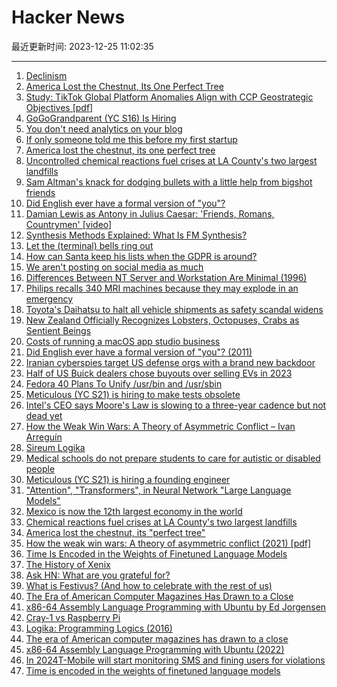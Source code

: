 # Hacker News

最近更新时间: 2023-12-25 11:02:35

--- 
1. [Declinism](https://en.wikipedia.org/wiki/Declinism) 
2. [America Lost the Chestnut, Its One Perfect Tree](https://www.theatlantic.com/science/archive/2023/12/american-chestnut-perfect-tree-restoration/676927/) 
3. [Study: TikTok Global Platform Anomalies Align with CCP Geostrategic Objectives [pdf]](https://networkcontagion.us/wp-content/uploads/A-Tik-Tok-ing-Timebomb_12.21.23.pdf) 
4. [GoGoGrandparent (YC S16) Is Hiring](https://news.ycombinator.com/item?id=38754785) 
5. [You don't need analytics on your blog](https://blog.yossarian.net/2023/12/24/You-dont-need-analytics-on-your-blog) 
6. [If only someone told me this before my first startup](https://news.ycombinator.com/item?id=38755180) 
7. [America lost the chestnut, its one perfect tree](https://www.theatlantic.com/science/archive/2023/12/american-chestnut-perfect-tree-restoration/676927/) 
8. [Uncontrolled chemical reactions fuel crises at LA County's two largest landfills](https://phys.org/news/2023-12-uncontrolled-chemical-reactions-fuel-crises.html) 
9. [Sam Altman's knack for dodging bullets with a little help from bigshot friends](https://www.wsj.com/tech/ai/sam-altman-openai-protected-by-silicon-valley-friends-f3efcf68) 
10. [Did English ever have a formal version of "you"?](https://english.stackexchange.com/questions/9780/did-english-ever-have-a-formal-version-of-you) 
11. [Damian Lewis as Antony in Julius Caesar: 'Friends, Romans, Countrymen' [video]](https://www.youtube.com/watch?v=q89MLuLSJgk) 
12. [Synthesis Methods Explained: What Is FM Synthesis?](https://www.perfectcircuit.com/signal/what-is-fm-synthesis) 
13. [Let the (terminal) bells ring out](https://muxup.com/2023q4/let-the-terminal-bells-ring-out) 
14. [How can Santa keep his lists when the GDPR is around?](https://worldbuilding.stackexchange.com/questions/114033/how-can-santa-keep-his-lists-when-the-gdpr-is-around) 
15. [We aren't posting on social media as much](https://www.wsj.com/tech/personal-tech/social-media-nobody-posting-f6c2fd3e) 
16. [Differences Between NT Server and Workstation Are Minimal (1996)](https://www.digiater.nl/openvms/decus/vmslt97a/ntstuff/ntnodiff.html) 
17. [Philips recalls 340 MRI machines because they may explode in an emergency](https://www.theregister.com/2023/12/21/philips_exploding_mri/) 
18. [Toyota's Daihatsu to halt all vehicle shipments as safety scandal widens](https://www.cnbc.com/2023/12/20/toyotas-daihatsu-to-halt-vehicle-shipments-as-safety-scandal-widens.html) 
19. [New Zealand Officially Recognizes Lobsters, Octopuses, Crabs as Sentient Beings](https://bnnbreaking.com/world/new-zealand/new-zealand-officially-recognizes-lobsters-octopuses-and-crabs-as-sentient-beings/) 
20. [Costs of running a macOS app studio business](https://notes.alinpanaitiu.com/Costs-of-running-a-macOS-app-studio-business) 
21. [Did English ever have a formal version of "you"? (2011)](https://english.stackexchange.com/questions/9780/did-english-ever-have-a-formal-version-of-you) 
22. [Iranian cyberspies target US defense orgs with a brand new backdoor](https://www.theregister.com/2023/12/23/iranian_cyberspies_target_us_defense/) 
23. [Half of US Buick dealers chose buyouts over selling EVs in 2023](https://electrek.co/2023/12/20/half-of-us-buick-dealers-chose-buyouts-over-selling-evs-in-2023/) 
24. [Fedora 40 Plans To Unify /usr/bin and /usr/sbin](https://www.phoronix.com/news/Fedora-40-Unify-usr-bin-sbin) 
25. [Meticulous (YC S21) is hiring to make tests obsolete](https://news.ycombinator.com/item?id=38756804) 
26. [Intel's CEO says Moore's Law is slowing to a three-year cadence but not dead yet](https://www.tomshardware.com/tech-industry/semiconductors/intels-ceo-says-moores-law-is-slowing-to-a-three-year-cadence-but-its-not-dead-yet) 
27. [How the Weak Win Wars: A Theory of Asymmetric Conflict – Ivan Arreguín](https://web.archive.org/web/20210827053020id_/https://watermark.silverchair.com/016228801753212868.pdf?token=AQECAHi208BE49Ooan9kkhW_Ercy7Dm3ZL_9Cf3qfKAc485ysgAAAtAwggLMBgkqhkiG9w0BBwagggK9MIICuQIBADCCArIGCSqGSIb3DQEHATAeBglghkgBZQMEAS4wEQQMsFx_L4GNlU2N202gAgEQgIICg0JcfB_c0FpMcWGV1VmX2fx4NNs5ndOi5wzFx9l8AWBAd_KVbp5AuElpYXEUZSE8F28zUGJJ_pUhQ4dEjJfL8dH2EjaBPxsbstLCOyMPeXUuRQmDLLAPu5_cFf_NlscYvuanjGvnS3TpcYzjA6FHJaP9Y9OnjKkDpejzsEQeFy_aBOGujlgKU94alIeBgxrvxgXAFpLfHYsk3F4LNvKuWPw-AFvADltfKSnF77-4hJFj2oJOUsKSWIiLYmGnPRbP_kvawXfdyhg5W_Rt8KogNPKq4oLodfOokuGEoVdzLEmaX0FcOv_0Zz5LTrbWVG0NufNTglqp6XG3bG29XcXq-Zn5h4QzCudPhaj0_wps0WCgzM5SUjeGevsbRmLtkRHAY2xYrQDivd8RmF7cw3tucjBDxt8l-11KEEp9j5UANFhn5lQDObRsQcbaBGdNXO1SrYRwblxUFzSqgz160x05gFfdfipS1-xxbq2appUBYwS72GmFFROzKRToZy4MbNliSX-KCqXhJW6a6wz4RaL9z-38Xp0pIeYWn1pibF7vj6WF6eLSAU6u-95ufNY7o4aL83JJuhPJLeaowmfWnF4TsOaPNcYr6CfYgh0WAd-SK7gjoAxkZXWV9QpgOInzhgT9DNiD6CxK3UjJRQPxCyQrGUehvwRKmIwMbLrwViTGU60fJcCJxl-ZYbCsUAD8LqRnsDeMY40DE0h9pBQ-AlS5GEfwHmsKXiPgx04LEBz97wt-bEjL6RKBTrzGftTNlHPWpRXQ2QNGMVTtzSyUNUU-3Ci43zjcila8kT298HrAc8wGbX3gWzPMiEGBD8h4bCxToe8xLBH2NZ1jlsETYAsUqWJc9Ds) 
28. [Sireum Logika](https://logika.v3.sireum.org/) 
29. [Medical schools do not prepare students to care for autistic or disabled people](https://www.statnews.com/2023/12/11/medical-schools-idd-education-intellectual-developmental-disabilities-patients/) 
30. [Meticulous (YC S21) is hiring a founding engineer](https://news.ycombinator.com/item?id=38756804) 
31. ["Attention", "Transformers", in Neural Network "Large Language Models"](http://bactra.org/notebooks/nn-attention-and-transformers.html) 
32. [Mexico is now the 12th largest economy in the world](https://mexiconewsdaily.com/business/mexico-is-now-the-12th-largest-economy-in-the-world/) 
33. [Chemical reactions fuel crises at LA County's two largest landfills](https://phys.org/news/2023-12-uncontrolled-chemical-reactions-fuel-crises.html) 
34. [America lost the chestnut, its "perfect tree"](https://www.theatlantic.com/science/archive/2023/12/american-chestnut-perfect-tree-restoration/676927/) 
35. [How the weak win wars: A theory of asymmetric conflict (2021) [pdf]](https://web.archive.org/web/20210827053020id_/https://watermark.silverchair.com/016228801753212868.pdf?token=AQECAHi208BE49Ooan9kkhW_Ercy7Dm3ZL_9Cf3qfKAc485ysgAAAtAwggLMBgkqhkiG9w0BBwagggK9MIICuQIBADCCArIGCSqGSIb3DQEHATAeBglghkgBZQMEAS4wEQQMsFx_L4GNlU2N202gAgEQgIICg0JcfB_c0FpMcWGV1VmX2fx4NNs5ndOi5wzFx9l8AWBAd_KVbp5AuElpYXEUZSE8F28zUGJJ_pUhQ4dEjJfL8dH2EjaBPxsbstLCOyMPeXUuRQmDLLAPu5_cFf_NlscYvuanjGvnS3TpcYzjA6FHJaP9Y9OnjKkDpejzsEQeFy_aBOGujlgKU94alIeBgxrvxgXAFpLfHYsk3F4LNvKuWPw-AFvADltfKSnF77-4hJFj2oJOUsKSWIiLYmGnPRbP_kvawXfdyhg5W_Rt8KogNPKq4oLodfOokuGEoVdzLEmaX0FcOv_0Zz5LTrbWVG0NufNTglqp6XG3bG29XcXq-Zn5h4QzCudPhaj0_wps0WCgzM5SUjeGevsbRmLtkRHAY2xYrQDivd8RmF7cw3tucjBDxt8l-11KEEp9j5UANFhn5lQDObRsQcbaBGdNXO1SrYRwblxUFzSqgz160x05gFfdfipS1-xxbq2appUBYwS72GmFFROzKRToZy4MbNliSX-KCqXhJW6a6wz4RaL9z-38Xp0pIeYWn1pibF7vj6WF6eLSAU6u-95ufNY7o4aL83JJuhPJLeaowmfWnF4TsOaPNcYr6CfYgh0WAd-SK7gjoAxkZXWV9QpgOInzhgT9DNiD6CxK3UjJRQPxCyQrGUehvwRKmIwMbLrwViTGU60fJcCJxl-ZYbCsUAD8LqRnsDeMY40DE0h9pBQ-AlS5GEfwHmsKXiPgx04LEBz97wt-bEjL6RKBTrzGftTNlHPWpRXQ2QNGMVTtzSyUNUU-3Ci43zjcila8kT298HrAc8wGbX3gWzPMiEGBD8h4bCxToe8xLBH2NZ1jlsETYAsUqWJc9Ds) 
36. [Time Is Encoded in the Weights of Finetuned Language Models](https://arxiv.org/abs/2312.13401) 
37. [The History of Xenix](https://www.abortretry.fail/p/the-history-of-xenix) 
38. [Ask HN: What are you grateful for?](https://news.ycombinator.com/item?id=38757555) 
39. [What is Festivus? (And how to celebrate with the rest of us)](https://www.themanual.com/culture/how-to-celebrate-festivus/) 
40. [The Era of American Computer Magazines Has Drawn to a Close](https://bytecellar.com/2023/12/23/the-era-of-american-computer-magazines-has-drawn-to-a-close/) 
41. [x86-64 Assembly Language Programming with Ubuntu by Ed Jorgensen](http://www.egr.unlv.edu/~ed/x86.html) 
42. [Cray-1 vs Raspberry Pi](http://www.roylongbottom.org.uk/Cray%201%20Supercomputer%20Performance%20Comparisons%20With%20Home%20Computers%20Phones%20and%20Tablets.htm) 
43. [Logika: Programming Logics (2016)](https://logika.v3.sireum.org/dschmidt/) 
44. [The era of American computer magazines has drawn to a close](https://bytecellar.com/2023/12/23/the-era-of-american-computer-magazines-has-drawn-to-a-close/) 
45. [x86-64 Assembly Language Programming with Ubuntu (2022)](http://www.egr.unlv.edu/~ed/x86.html) 
46. [In 2024T-Mobile will start monitoring SMS and fining users for violations](https://support.bandwidth.com/hc/en-us/articles/19939626519575-New-non-compliance-fees-on-January-1) 
47. [Time is encoded in the weights of finetuned language models](https://arxiv.org/abs/2312.13401) 
